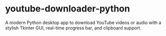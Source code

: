 # youtube-downloader-python
A modern Python desktop app to download YouTube videos or audio with a stylish Tkinter GUI, real-time progress bar, and clipboard support.
